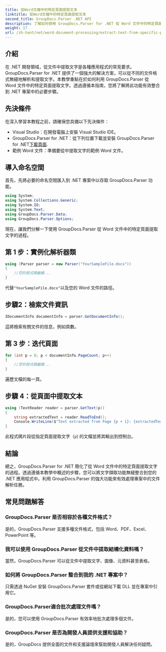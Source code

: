 ```yaml
---
title: 從Word文檔中的特定頁面提取文本
linktitle: 從Word文檔中的特定頁面提取文本
second_title: GroupDocs.Parser .NET API
description: 了解如何使用 GroupDocs.Parser for .NET 從 Word 文件中的特定頁面提取文字。將文字擷取功能整合到您的 .NET 中。
weight: 17
url: /zh-hant/net/word-document-processing/extract-text-from-specific-page-in-word-document/
---
```

## 介紹
在 .NET 開發領域，從文件中提取文字是各種應用程式的常見要求。 GroupDocs.Parser for .NET 提供了一個強大的解決方案，可以從不同的文件格式無縫地解析和提取文字。本教學重點在於如何利用 GroupDocs.Parser 從 Word 文件中的特定頁面提取文字。透過遵循本指南，您將了解將此功能有效整合到 .NET 專案中的必要步驟。
## 先決條件
在深入學習本教程之前，請確保您具備以下先決條件：
- Visual Studio：在開發電腦上安裝 Visual Studio IDE。
-  GroupDocs.Parser for .NET：從下列位置下載並安裝 GroupDocs.Parser for .NET[下載頁面](https://releases.groupdocs.com/parser/net/).
- 範例 Word 文件：準備要從中提取文字的範例 Word 文件。

## 導入命名空間
首先，先將必要的命名空間匯入到 .NET 專案中以存取 GroupDocs.Parser 功能。
```csharp
using System;
using System.Collections.Generic;
using System.IO;
using System.Text;
using GroupDocs.Parser.Data;
using GroupDocs.Parser.Options;
```

現在，讓我們分解一下使用 GroupDocs.Parser 從 Word 文件中的特定頁面提取文字的過程。
## 第 1 步：實例化解析器類
```csharp
using (Parser parser = new Parser("YourSampleFile.docx"))
{
    //您的程式碼繼續...
}
```
代替`"YourSampleFile.docx"`以及您的 Word 文件的路徑。
## 步驟2：檢索文件資訊
```csharp
IDocumentInfo documentInfo = parser.GetDocumentInfo();
```
這將檢索有關文件的信息，例如頁數。
## 第 3 步：迭代頁面
```csharp
for (int p = 0; p < documentInfo.PageCount; p++)
{
    //您的程式碼繼續...
}
```
遍歷文檔的每一頁。
## 步驟 4：從頁面中提取文本
```csharp
using (TextReader reader = parser.GetText(p))
{
    string extractedText = reader.ReadToEnd();
    Console.WriteLine($"Text extracted from Page {p + 1}: {extractedText}");
}
```
此程式碼片段從指定頁面提取文字（`p`) 的文檔並將其輸出到控制台。

## 結論
總之，GroupDocs.Parser for .NET 簡化了從 Word 文件中的特定頁面提取文字的過程。透過遵循本教學中概述的步驟，您可以將文字擷取功能無縫整合到您的 .NET 應用程式中。利用 GroupDocs.Parser 的強大功能來有效處理專案中的文件解析任務。

## 常見問題解答
### GroupDocs.Parser 是否相容於各種文件格式？
是的，GroupDocs.Parser 支援多種文件格式，包括 Word、PDF、Excel、PowerPoint 等。
### 我可以使用 GroupDocs.Parser 從文件中提取結構化資料嗎？
當然，GroupDocs.Parser 可以從文件中提取文字、圖像、元資料甚至表格。
### 如何將 GroupDocs.Parser 整合到我的 .NET 專案中？
只需透過 NuGet 安裝 GroupDocs.Parser 套件或從網站下載 DLL 並在專案中引用它。
### GroupDocs.Parser適合批次處理文件嗎？
是的，您可以使用 GroupDocs.Parser 有效率地批次處理多個文件。
### GroupDocs.Parser 是否為開發人員提供支援和協助？
是的，GroupDocs 提供全面的文件和支援論壇來幫助開發人員解決任何疑問。
